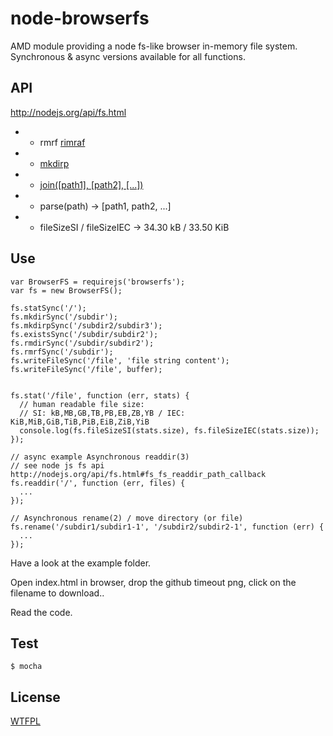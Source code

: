 node-browserfs
==============

AMD module providing a node fs-like browser in-memory file system. Synchronous & async versions available for all functions.

API
---

http://nodejs.org/api/fs.html

  * + rmrf [rimraf](https://www.npmjs.org/package/rimraf)
  * + [mkdirp](https://www.npmjs.org/package/mkdirp)
  * + [join([path1], [path2], [...])](http://nodejs.org/api/path.html#path_path_join_path1_path2)
  * + parse(path) -> [path1, path2, ...]
  * + fileSizeSI / fileSizeIEC -> 34.30 kB / 33.50 KiB

Use
---
```
var BrowserFS = requirejs('browserfs');
var fs = new BrowserFS();

fs.statSync('/');
fs.mkdirSync('/subdir');
fs.mkdirpSync('/subdir2/subdir3');
fs.existsSync('/subdir/subdir2');
fs.rmdirSync('/subdir/subdir2');
fs.rmrfSync('/subdir');
fs.writeFileSync('/file', 'file string content');
fs.writeFileSync('/file', buffer);


fs.stat('/file', function (err, stats) {
  // human readable file size:
  // SI: kB,MB,GB,TB,PB,EB,ZB,YB / IEC: KiB,MiB,GiB,TiB,PiB,EiB,ZiB,YiB
  console.log(fs.fileSizeSI(stats.size), fs.fileSizeIEC(stats.size));
});

// async example Asynchronous readdir(3)
// see node js fs api http://nodejs.org/api/fs.html#fs_fs_readdir_path_callback
fs.readdir('/', function (err, files) {
  ...
});

// Asynchronous rename(2) / move directory (or file)
fs.rename('/subdir1/subdir1-1', '/subdir2/subdir2-1', function (err) {
  ...
});

```

Have a look at the example folder.

Open index.html in browser, drop the github timeout png, click on the filename to download..

Read the code.

Test
----

```
$ mocha
```

License
-------
[WTFPL](http://www.wtfpl.net/)
